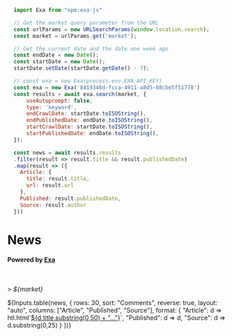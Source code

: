 ```js
  import Exa from "npm:exa-js"

  // Get the market query parameter from the URL
  const urlParams = new URLSearchParams(window.location.search);
  const market = urlParams.get('market');

  // Get the current date and the date one week ago
  const endDate = new Date();
  const startDate = new Date();
  startDate.setDate(startDate.getDate() - 7);

  // const exa = new Exa(process.env.EXA_API_KEY)
  const exa = new Exa('8419346d-fcca-4911-a8d5-08cbe5f51778')
  const results = await exa.search(market, {
      useAutoprompt: false,
      type: 'keyword',
      endCrawlDate: startDate.toISOString(),
      endPublishedDate: endDate.toISOString(),
      startCrawlDate: startDate.toISOString(),
      startPublishedDate: endDate.toISOString(),
  });

  const news = await results.results
  .filter(result => result.title && result.publishedDate)
  .map(result => ({
    Article: {
      title: result.title,
      url: result.url
    },
    Published: result.publishedDate,
    Source: result.author
  }))
```

<div>
  <h1>News</h1>
  <h4>Powered by <a href="https://exa.ai" target="_blank">Exa</a></h4>
  <br />
  <p>> <i>${market}</i></p>
  <div>
      ${Inputs.table(news, {
      rows: 30, 
      sort: "Comments", 
      reverse: true,
      layout: "auto",
      columns: ["Article", "Published", "Source"],
      format: {
        "Article": d => htl.html`<a href="${d.url}" target="_blank">${d.title.substring(0,50) + "..."}</a>`,
        "Published": d => d,
        "Source": d => d.substring(0,25)
      }
    })}
  </div>
</div>